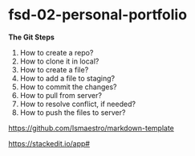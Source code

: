 # fsd-02-personal-portfolio

**The Git Steps**

1. How to create a repo?
2. How to clone it in local?
3. How to create a file?
4. How to add a file to staging?
5. How to commit the changes?
6. How to pull from server?
7. How to resolve conflict, if needed?
8. How to push the files to server?


https://github.com/Ismaestro/markdown-template

https://stackedit.io/app#